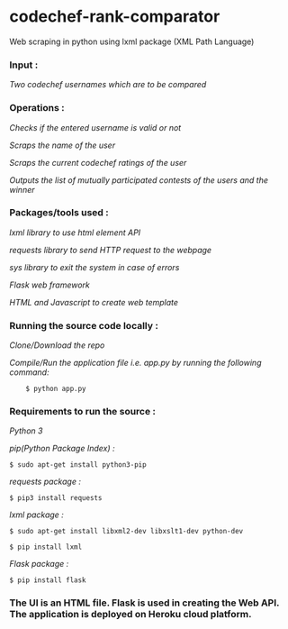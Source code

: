 # codechef-rank-comparator
Web scraping in python using lxml package (XML Path Language)

### Input :

*Two codechef usernames which are to be compared*

### Operations :

*Checks if the entered username is valid or not*
	
*Scraps the name of the user*
	
*Scraps the current codechef ratings of the user*
	
*Outputs the list of mutually participated contests of the users and the winner*
	

### Packages/tools used :

*lxml library to use html element API*
	
*requests library to send HTTP request to the webpage*
	
*sys library to exit the system in case of errors*

*Flask web framework*

*HTML and Javascript to create web template*
	

### Running the source code locally :

*Clone/Download the repo*
	
*Compile/Run the application file i.e. app.py by running the following command:*
	
		$ python app.py
		

### Requirements to run the source :

*Python 3*
	
*pip(Python Package Index) :*
	
	$ sudo apt-get install python3-pip
		
*requests package :*
	
	$ pip3 install requests
		
*lxml package :*
	
	$ sudo apt-get install libxml2-dev libxslt1-dev python-dev

	$ pip install lxml

*Flask package :*
	
	$ pip install flask

### The UI is an HTML file. Flask is used in creating the Web API. The application is deployed on Heroku cloud platform.

